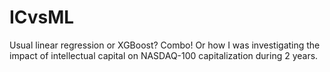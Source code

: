 # ICvsML
Usual linear regression or XGBoost? Combo! Or how I was investigating the impact of intellectual capital on NASDAQ-100 capitalization during 2 years.
